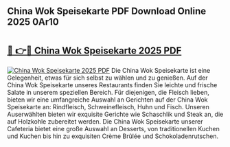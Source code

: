 ## China Wok Speisekarte PDF Download Online 2025 0Ar10

# <h2><a href="http://gc8w14h.nevu.top/?p=China+Wok+Speisekarte">🔗 👉🔴 China Wok Speisekarte 2025 PDF</a></h2>

[![China Wok Speisekarte 2025 PDF](https://i.imgur.com/dBaPXMq.png)](http://gc8w14h.nevu.top/?p=China+Wok+Speisekarte)
Die China Wok Speisekarte ist eine Gelegenheit, etwas für sich selbst zu wählen und zu genießen. Auf der China Wok Speisekarte unseres Restaurants finden Sie leichte und frische Salate in unserem speziellen Bereich. Für diejenigen, die Fleisch lieben, bieten wir eine umfangreiche Auswahl an Gerichten auf der China Wok Speisekarte an: Rindfleisch, Schweinefleisch, Huhn und Fisch. Unseren Auserwählten bieten wir exquisite Gerichte wie Schaschlik und Steak an, die auf Holzkohle zubereitet werden. Die China Wok Speisekarte unserer Cafeteria bietet eine große Auswahl an Desserts, von traditionellen Kuchen und Kuchen bis hin zu exquisiten Crème Brûlée und Schokoladenrutschen.
